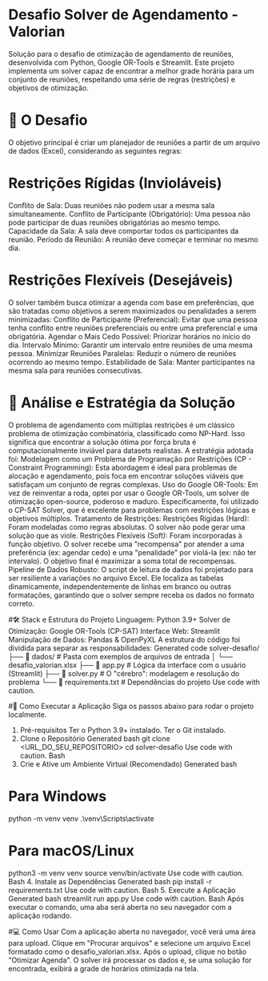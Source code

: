 
# Desafio Solver de Agendamento - Valorian

Solução para o desafio de otimização de agendamento de reuniões, desenvolvida com Python, Google OR-Tools e Streamlit.
Este projeto implementa um solver capaz de encontrar a melhor grade horária para um conjunto de reuniões, respeitando uma série de regras (restrições) e objetivos de otimização.

# 🎯 O Desafio
O objetivo principal é criar um planejador de reuniões a partir de um arquivo de dados (Excel), considerando as seguintes regras:

# Restrições Rígidas (Invioláveis)
Conflito de Sala: Duas reuniões não podem usar a mesma sala simultaneamente.
Conflito de Participante (Obrigatório): Uma pessoa não pode participar de duas reuniões obrigatórias ao mesmo tempo.
Capacidade da Sala: A sala deve comportar todos os participantes da reunião.
Período da Reunião: A reunião deve começar e terminar no mesmo dia.

# Restrições Flexíveis (Desejáveis)
O solver também busca otimizar a agenda com base em preferências, que são tratadas como objetivos a serem maximizados ou penalidades a serem minimizadas:
Conflito de Participante (Preferencial): Evitar que uma pessoa tenha conflito entre reuniões preferenciais ou entre uma preferencial e uma obrigatória.
Agendar o Mais Cedo Possível: Priorizar horários no início do dia.
Intervalo Mínimo: Garantir um intervalo entre reuniões de uma mesma pessoa.
Minimizar Reuniões Paralelas: Reduzir o número de reuniões ocorrendo ao mesmo tempo.
Estabilidade de Sala: Manter participantes na mesma sala para reuniões consecutivas.

# 🧠 Análise e Estratégia da Solução
O problema de agendamento com múltiplas restrições é um clássico problema de otimização combinatória, classificado como NP-Hard. Isso significa que encontrar a solução ótima por força bruta é computacionalmente inviável para datasets realistas.
A estratégia adotada foi:
Modelagem como um Problema de Programação por Restrições (CP - Constraint Programming): Esta abordagem é ideal para problemas de alocação e agendamento, pois foca em encontrar soluções viáveis que satisfaçam um conjunto de regras complexas.
Uso do Google OR-Tools: Em vez de reinventar a roda, optei por usar o Google OR-Tools, um solver de otimização open-source, poderoso e maduro. Especificamente, foi utilizado o CP-SAT Solver, que é excelente para problemas com restrições lógicas e objetivos múltiplos.
Tratamento de Restrições:
Restrições Rígidas (Hard): Foram modeladas como regras absolutas. O solver não pode gerar uma solução que as viole.
Restrições Flexíveis (Soft): Foram incorporadas à função objetivo. O solver recebe uma "recompensa" por atender a uma preferência (ex: agendar cedo) e uma "penalidade" por violá-la (ex: não ter intervalo). O objetivo final é maximizar a soma total de recompensas.
Pipeline de Dados Robusto: O script de leitura de dados foi projetado para ser resiliente a variações no arquivo Excel. Ele localiza as tabelas dinamicamente, independentemente de linhas em branco ou outras formatações, garantindo que o solver sempre receba os dados no formato correto.


#🛠️ Stack e Estrutura do Projeto
Linguagem: Python 3.9+
Solver de Otimização: Google OR-Tools (CP-SAT)
Interface Web: Streamlit
Manipulação de Dados: Pandas & OpenPyXL
A estrutura do código foi dividida para separar as responsabilidades:
Generated code
solver-desafio/
├── 📂 dados/                  # Pasta com exemplos de arquivos de entrada
│   └── desafio_valorian.xlsx
├── 📜 app.py                   # Lógica da interface com o usuário (Streamlit)
├── 📜 solver.py                 # O "cérebro": modelagem e resolução do problema
└── 📜 requirements.txt          # Dependências do projeto
Use code with caution.

#🚀 Como Executar a Aplicação
Siga os passos abaixo para rodar o projeto localmente.
1. Pré-requisitos
Ter o Python 3.9+ instalado.
Ter o Git instalado.
2. Clone o Repositório
Generated bash
git clone <URL_DO_SEU_REPOSITORIO>
cd solver-desafio
Use code with caution.
Bash
3. Crie e Ative um Ambiente Virtual (Recomendado)
Generated bash
# Para Windows
python -m venv venv
.\venv\Scripts\activate

# Para macOS/Linux
python3 -m venv venv
source venv/bin/activate
Use code with caution.
Bash
4. Instale as Dependências
Generated bash
pip install -r requirements.txt
Use code with caution.
Bash
5. Execute a Aplicação
Generated bash
streamlit run app.py
Use code with caution.
Bash
Após executar o comando, uma aba será aberta no seu navegador com a aplicação rodando.


#💻 Como Usar
Com a aplicação aberta no navegador, você verá uma área para upload.
Clique em "Procurar arquivos" e selecione um arquivo Excel formatado como o desafio_valorian.xlsx.
Após o upload, clique no botão "Otimizar Agenda".
O solver irá processar os dados e, se uma solução for encontrada, exibirá a grade de horários otimizada na tela.

